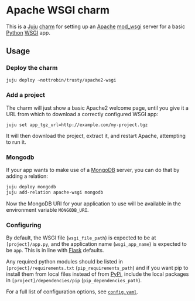 Apache WSGI charm
==

This is a [Juju](https://juju.ubuntu.com/) [charm](https://juju.ubuntu.com/charms/) for setting up an [Apache](http://httpd.apache.org/) [mod_wsgi](http://modwsgi.readthedocs.org/en/latest/) server for a basic [Python](https://www.python.org/) [WSGI](http://wsgi.readthedocs.org/en/latest/) app.

Usage
---

### Deploy the charm

``` bash
juju deploy ~nottrobin/trusty/apache2-wsgi
```

### Add a project

The charm will just show a basic Apache2 welcome page, until you give it a URL from which to download a correctly configured WSGI app:

```
juju set app_tgz_url=http://example.com/my-project.tgz
```

It will then download the project, extract it, and restart Apache, attempting to run it.

### Mongodb

If your app wants to make use of a [MongoDB](http://www.mongodb.org/) server, you can do that by adding a relation:

``` bash
juju deploy mongodb
juju add-relation apache-wsgi mongodb
``` 

Now the MongoDB URI for your application to use will be available in the environment variable `MONGODB_URI`.

### Configuring

By default, the WSGI file (`wsgi_file_path`) is expected to be at `[project]/app.py`, and the application name (`wsgi_app_name`) is expected to be `app`. This is in line with [Flask](http://flask.pocoo.org/) defaults.

Any required python modules should be listed in `[project]/requirements.txt` (`pip_requirements_path`) and if you want pip to install them from local files instead of from [PyPi](https://pypi.python.org/), include the local packages in `[project]/dependencies/pip` (`pip_dependencies_path`).

For a full list of configuration options, see [`config.yaml`](config.yaml).
